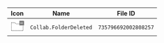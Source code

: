 | Icon | Name | File ID |
| ---  | ---  | ---     |
| ![](Collab.FolderDeleted.png) | `Collab.FolderDeleted` | `735796692002808257` |
